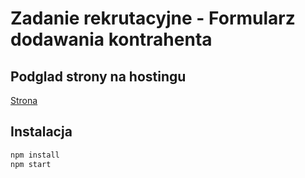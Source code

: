 # Zadanie rekrutacyjne - Formularz dodawania kontrahenta

## Podglad strony na hostingu

[Strona](https://dreamy-morse-5412ae.netlify.app/)

## Instalacja

```js
npm install
npm start

```
